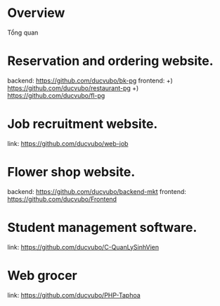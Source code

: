 # Overview
Tổng quan

# Reservation and ordering website.
  backend: https://github.com/ducvubo/bk-pg
  frontend: +) https://github.com/ducvubo/restaurant-pg
            +) https://github.com/ducvubo/fl-pg

# Job recruitment website.
  link: https://github.com/ducvubo/web-job

# Flower shop website.
  backend: https://github.com/ducvubo/backend-mkt
  frontend: https://github.com/ducvubo/Frontend

# Student management software.
  link: https://github.com/ducvubo/C-QuanLySinhVien

# Web grocer
  link: https://github.com/ducvubo/PHP-Taphoa


